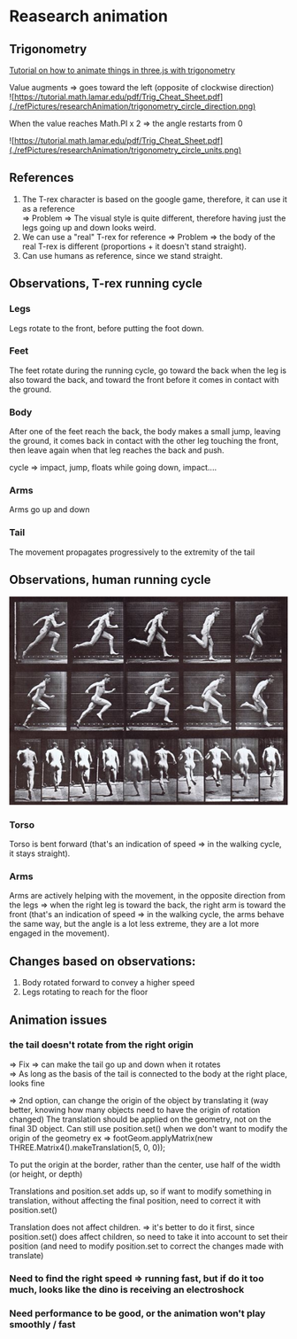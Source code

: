 # Reasearch animation

## Trigonometry

[Tutorial on how to animate things in three.js with trigonometry](https://www.smashingmagazine.com/2017/09/animation-interaction-techniques-webgl/)

Value augments => goes toward the left (opposite of clockwise direction)  
![https://tutorial.math.lamar.edu/pdf/Trig_Cheat_Sheet.pdf](./refPictures/researchAnimation/trigonometry_circle_direction.png)

When the value reaches Math.PI x 2 => the angle restarts from 0

![https://tutorial.math.lamar.edu/pdf/Trig_Cheat_Sheet.pdf](./refPictures/researchAnimation/trigonometry_circle_units.png)

## References

1. The T-rex character is based on the google game, therefore, it can use it as a reference  
   => Problem => The visual style is quite different, therefore having just the legs going up and down looks weird.
2. We can use a "real" T-rex for reference
   => Problem => the body of the real T-rex is different (proportions + it doesn't stand straight).
3. Can use humans as reference, since we stand straight.

## Observations, T-rex running cycle

### Legs

Legs rotate to the front, before putting the foot down.

### Feet

The feet rotate during the running cycle, go toward the back when the leg is also toward the back, and toward the front before it comes in contact with the ground.

### Body

After one of the feet reach the back, the body makes a small jump, leaving the ground, it comes back in contact with the other leg touching the front, then leave again when that leg reaches the back and push.

cycle => impact, jump, floats while going down, impact....

### Arms

Arms go up and down

### Tail

The movement propagates progressively to the extremity of the tail

## Observations, human running cycle

![Muybridge running cycle](./refPictures/researchAnimation/muybridge_run_cycle_man.jpg)

### Torso

Torso is bent forward (that's an indication of speed => in the walking cycle, it stays straight).

### Arms

Arms are actively helping with the movement, in the opposite direction from the legs => when the right leg is toward the back, the right arm is toward the front (that's an indication of speed => in the walking cycle, the arms behave the same way, but the angle is a lot less extreme, they are a lot more engaged in the movement).

## Changes based on observations:

1. Body rotated forward to convey a higher speed
2. Legs rotating to reach for the floor

## Animation issues

### the tail doesn't rotate from the right origin

=> Fix => can make the tail go up and down when it rotates  
 => As long as the basis of the tail is connected to the body at the right place, looks fine

 => 2nd option, can change the origin of the object by translating it (way better, knowing how many objects need to have the origin of rotation changed)
 The translation should be applied on the geometry, not on the final 3D object.
 Can still use position.set() when we don't want to modify the origin of the geometry
 ex => footGeom.applyMatrix(new THREE.Matrix4().makeTranslation(5, 0, 0));

 To put the origin at the border, rather than the center, use half of the width (or height, or depth)

 Translations and position.set adds up, so if want to modify something in translation, without affecting the final position, need to correct it with position.set()

 Translation does not affect children.
 => it's better to do it first, since position.set() does affect children, so need to take it into account to set their position (and need to modify position.set to correct the changes made with translate)

### Need to find the right speed => running fast, but if do it too much, looks like the dino is receiving an electroshock

### Need performance to be good, or the animation won't play smoothly / fast
